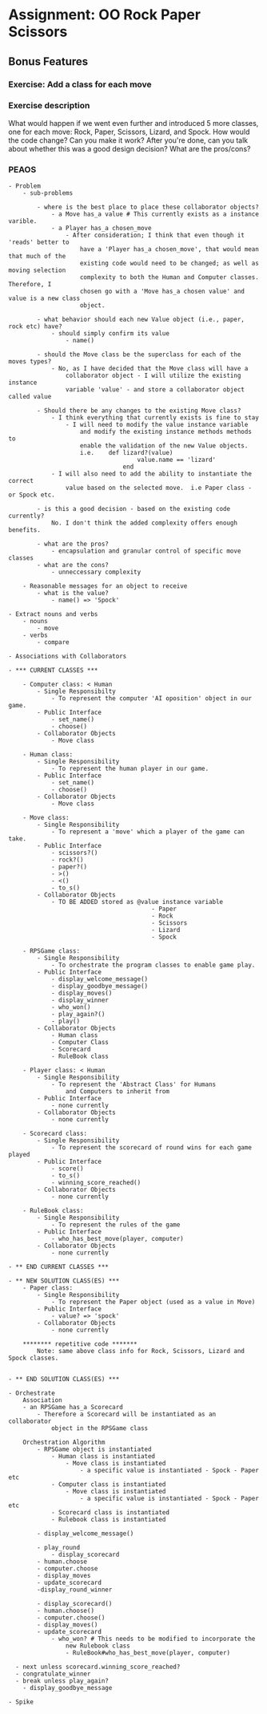 # Assignment: OO Rock Paper Scissors

## Bonus Features
### Exercise: Add a class for each move

### Exercise description
What would happen if we went even further and introduced 5 more classes, one for each move: Rock, Paper, Scissors, Lizard, and Spock. How would the code change? Can you make it work? After you're done, can you talk about whether this was a good design decision? What are the pros/cons?


### PEAOS
	- Problem
		- sub-problems

			- where is the best place to place these collaborator objects?
				- a Move has_a value # This currently exists as a instance varible.
				- a Player has_a chosen_move
					- After consideration; I think that even though it 'reads' better to
						have a 'Player has_a chosen_move', that would mean that much of the
						existing code would need to be changed; as well as moving selection
						complexity to both the Human and Computer classes.  Therefore, I 
						chosen go with a 'Move has_a chosen value' and value is a new class
						object.

			- what behavior should each new Value object (i.e., paper, rock etc) have?
				- should simply confirm its value
					- name()

			- should the Move class be the superclass for each of the moves types?
				- No, as I have decided that the Move class will have a 
					collaborator object - I will utilize the existing instance
					variable 'value' - and store a collaborator object called value
								
			- Should there be any changes to the existing Move class?
				- I think everything that currently exists is fine to stay
					- I will need to modify the value instance variable
						and modify the existing instance methods methods to
						enable the validation of the new Value objects. 
						i.e.	def lizard?(value)
										value.name == 'lizard'
									end
				- I will also need to add the ability to instantiate the correct
					value based on the selected move.  i.e Paper class - or Spock etc.

			- is this a good decision - based on the existing code currently?
				No. I don't think the added complexity offers enough benefits.

			- what are the pros?
				- encapsulation and granular control of specific move classes
			- what are the cons?
				- unneccessary complexity

		- Reasonable messages for an object to receive
			- what is the value?
				- name() => 'Spock'

	- Extract nouns and verbs
		- nouns
			- move
		- verbs
			- compare
			
	- Associations with Collaborators

	- *** CURRENT CLASSES ***

		- Computer class: < Human
			- Single Responsibilty
				- To represent the computer 'AI oposition' object in our game.
			- Public Interface
				- set_name()
				- choose()		
			- Collaborator Objects
				- Move class

		- Human class:
			- Single Responsibility
				- To represent the human player in our game.
			- Public Interface
				- set_name()
				- choose()
			- Collaborator Objects
				- Move class

		- Move class:
			- Single Responsibility
				- To represent a 'move' which a player of the game can take.
			- Public Interface
				- scissors?()
				- rock?()
				- paper?()
				- >()
				- <()
				- to_s()
			- Collaborator Objects
				- TO BE ADDED stored as @value instance variable
											- Paper
											- Rock 
											- Scissors
											- Lizard
											- Spock 

		- RPSGame class:
			- Single Responsibility
				- To orchestrate the program classes to enable game play.
			- Public Interface
				- display_welcome_message()
				- display_goodbye_message()
				- display_moves()
				- display_winner
				- who_won()
				- play_again?()
				- play()
			- Collaborator Objects
				- Human class
				- Computer Class
				- Scorecard
				- RuleBook class

		- Player class: < Human
			- Single Responsibility
				- To represent the 'Abstract Class' for Humans 
					and Computers to inherit from
			- Public Interface
				- none currently
			- Collaborator Objects
				- none currently

		- Scorecard class:
			- Single Responsibility
				- To represent the scorecard of round wins for each game played
			- Public Interface
				- score()
				- to_s()
				- winning_score_reached()
			- Collaborator Objects
				- none currently		  			

		- RuleBook class:
			- Single Responsibility
				- To represent the rules of the game
			- Public Interface
				- who_has_best_move(player, computer)
			- Collaborator Objects
				- none currently	

	- ** END CURRENT CLASSES ***

	- ** NEW SOLUTION CLASS(ES) ***
		- Paper class:
			- Single Responsibility
				- To represent the Paper object (used as a value in Move)
			- Public Interface
				- value? => 'spock'
			- Collaborator Objects
				- none currently

		******** repetitive code ******* 
			Note: same above class info for Rock, Scissors, Lizard and Spock classes.


	- ** END SOLUTION CLASS(ES) ***

	- Orchestrate
		Association
		- an RPSGame has_a Scorecard
			- Therefore a Scorecard will be instantiated as an collaborator 
				object in the RPSGame class

		Orchestration Algorithm
			- RPSGame object is instantiated
				- Human class is instantiated
					- Move class is instantiated
						- a specific value is instantiated - Spock - Paper etc
				- Computer class is instantiated
					- Move class is instantiated	
						- a specific value is instantiated - Spock - Paper etc
				- Scorecard class is instantiated
				- Rulebook class is instantiated

			- display_welcome_message()

			- play_round
				- display_scorecard
    		- human.choose
    		- computer.choose
    		- display_moves
    		- update_scorecard
    		-display_round_winner
			
			- display_scorecard()
			- human.choose()
			- computer.choose()
			- display_moves()
			- update_scorecard
				- who_won? # This needs to be modified to incorporate the 
					new Rulebook class
					- RuleBook#who_has_best_move(player, computer)  

      - next unless scorecard.winning_score_reached?
      - congratulate_winner
      - break unless play_again?
   		- display_goodbye_message
	
	- Spike
















